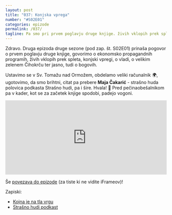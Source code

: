 ```yaml
---
layout: post
title: "037: Konjska vprega"
number: "#S02E01"
categories: epizode
permalink: /037/
tagline: Pa smo pri prvem poglavju druge knjige. živih vklopih prek spleta, konjski vpregi, o vladi, o velikim zelenem Čihokrču ter jasno, tudi o bogovih. Sv. Tomaž nad Ormožom FTW! Citat prebere Maja Čakarić.
---
```


Zdravo. Druga epizoda druge sezone (pod zap. št. S02E01) prinaša pogovor o prvem poglavju druge knjige, govorimo o ekonomsko propagandnih programih, živih vklopih prek spleta, konjski vpregi, o vladi, o velikim zelenem Čihokrču ter jasno, tudi o bogovih. 

Ustavimo se v Sv. Tomažu nad Ormožem, obdelamo veliki računalnik 🌍, ugotovimo, da smo brihtni, citat pa prebere **Maja Čakarić** - strašno huda polovica podkasta Strašno hudi, pa i šire. Hvala! 🙏 Pred pečinaobešalnikom pa v kader, kot se za začetek knjige spodobi, padejo vogoni.

<iframe src="https://open.spotify.com/embed-podcast/episode/5VTedhxNRYDftJwZOu2Azm" width="100%" height="232" frameborder="0" allowtransparency="true" allow="encrypted-media"></iframe>

Še [povezava do epizode](https://apple.co/3a0VuwC) (za tiste ki ne vidite iFrameov)!

Zapiski:
- [Kojna je na tla vrgu](https://www.youtube.com/watch?v=4Zgekd_W684)
- [Strašno hudi podkast](https://www.strasnohudi.si/)
